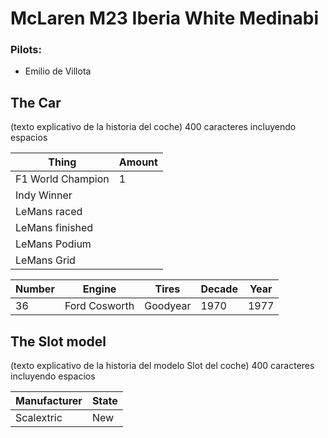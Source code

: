 # McLaren M23 Iberia White Medinabi

### Pilots:
- Emilio de Villota

## The Car

(texto explicativo de la historia del coche) 400 caracteres incluyendo espacios

| Thing             | Amount |
|-------------------|--------|
| F1 World Champion | 1      |
| Indy Winner       |        |
| LeMans raced      |        |
| LeMans finished   |        |
| LeMans Podium     |        |
| LeMans Grid       |        |

| Number | Engine        | Tires    | Decade | Year |
|--------|---------------|----------|--------|------|
| 36     | Ford Cosworth | Goodyear | 1970   | 1977 |



## The Slot model

(texto explicativo de la historia del modelo Slot del coche) 400 caracteres incluyendo espacios

| Manufacturer | State |
|--------------|-------|
| Scalextric   | New   |
